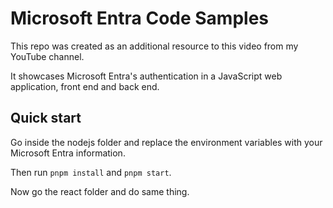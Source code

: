 # Microsoft Entra Code Samples
This repo was created as an additional resource to this video from my YouTube channel.

It showcases Microsoft Entra's authentication in a JavaScript web application, front end and back end.

## Quick start
Go inside the nodejs folder and replace the environment variables with your Microsoft Entra information.

Then run `pnpm install` and `pnpm start`.

Now go the react folder and do same thing.

